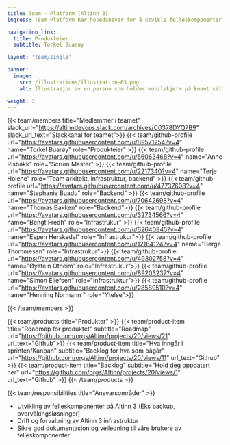 ```yaml
---
title: Team - Platform (Altinn 3)
ingress: Team Platform har hovedansvar for å utvikle felleskomponenter som skal understøtte ulike produkter i Altinn 3 samt drift/forvaltning av infrastruktur.

navigation_link:
  title: Produkteier
  subtitle: Torkel Buarøy

layout: 'team/single'

banner:
  image:
    src: /illustrations/illustration-03.png
    alt: Illustrasjon av en person som holder mobilskjerm på kneet sitt

weight: 3
---
```


{{< team/members title="Medlemmer i teamet" slack_url="https://altinndevops.slack.com/archives/C0378DYQ7B9" slack_url_text="Slackkanal for teamet">}}
{{< team/github-profile url="https://avatars.githubusercontent.com/u/89571254?v=4" name="Torkel Buarøy" role="Produkteier" >}}
{{< team/github-profile url="https://avatars.githubusercontent.com/u/56063468?v=4" name="Anne Risbakk" role="Scrum Master" >}}
{{< team/github-profile url="https://avatars.githubusercontent.com/u/2217340?v=4" name="Terje Holene" role="Team arkitekt, infrastruktur, backend" >}}
{{< team/github-profile url="https://avatars.githubusercontent.com/u/47737608?v=4" name="Stephanie Buadu" role="Backend" >}}
{{< team/github-profile url="https://avatars.githubusercontent.com/u/70642698?v=4" name="Thomas Bakken" role="Backend">}}
{{< team/github-profile url="https://avatars.githubusercontent.com/u/32734566?v=4" name="Bengt Fredh" role="Infrastrukur" >}}
{{< team/github-profile url="https://avatars.githubusercontent.com/u/62640845?v=4" name="Espen Herskedal" role="Infrastrukur">}}
{{< team/github-profile url="https://avatars.githubusercontent.com/u/12184124?v=4" name="Børge Thommesen" role="Infrastrukur">}}
{{< team/github-profile url="https://avatars.githubusercontent.com/u/49302758?v=4" name="Øystein Otneim" role="Infrastrukur">}}
{{< team/github-profile url="https://avatars.githubusercontent.com/u/89203237?v=4" name="Simon Ellefsen" role="Infrastruktur">}}
{{< team/github-profile url="https://avatars.githubusercontent.com/u/28589510?v=4" name="Henning Normann " role="Ytelse">}}

{{< /team/members >}}

{{< team/products title="Produkter" >}}
{{< team/product-item title="Roadmap for produktet" subtitle="Roadmap" url="https://github.com/orgs/Altinn/projects/20/views/21" url_text="Github">}}
{{< team/product-item title="Hva inngår i sprinten/Kanban" subtitle="Backlog for hva som pågår" url="https://github.com/orgs/Altinn/projects/20/views/11" url_text="Github" >}}
{{< team/product-item title="Backlog" subtitle="Hold deg oppdatert her" url="https://github.com/orgs/Altinn/projects/20/views/1" url_text="Github" >}}
{{< /team/products >}}

{{< team/responsibilities title="Ansvarsområder" >}}

- Utvikling av felleskomponenter på Altinn 3 (Eks backup, overvåkingsløsninger)
- Drift og forvaltning av Altinn 3 infrastruktur
- Sikre god dokumentasjon og veiledning til våre brukere av felleskomponenter
